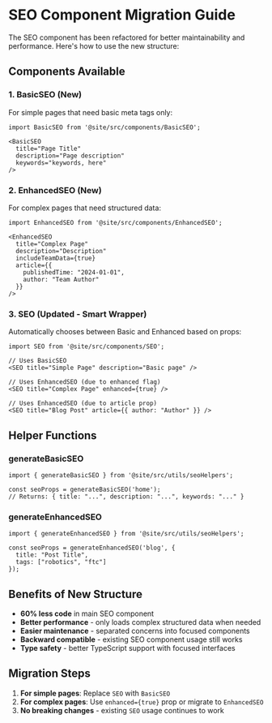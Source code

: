 # SEO Component Migration Guide

The SEO component has been refactored for better maintainability and performance. Here's how to use the new structure:

## Components Available

### 1. BasicSEO (New)
For simple pages that need basic meta tags only:
```tsx
import BasicSEO from '@site/src/components/BasicSEO';

<BasicSEO 
  title="Page Title"
  description="Page description"
  keywords="keywords, here"
/>
```

### 2. EnhancedSEO (New)
For complex pages that need structured data:
```tsx
import EnhancedSEO from '@site/src/components/EnhancedSEO';

<EnhancedSEO 
  title="Complex Page"
  description="Description"
  includeTeamData={true}
  article={{
    publishedTime: "2024-01-01",
    author: "Team Author"
  }}
/>
```

### 3. SEO (Updated - Smart Wrapper)
Automatically chooses between Basic and Enhanced based on props:
```tsx
import SEO from '@site/src/components/SEO';

// Uses BasicSEO
<SEO title="Simple Page" description="Basic page" />

// Uses EnhancedSEO (due to enhanced flag)
<SEO title="Complex Page" enhanced={true} />

// Uses EnhancedSEO (due to article prop)
<SEO title="Blog Post" article={{ author: "Author" }} />
```

## Helper Functions

### generateBasicSEO
```tsx
import { generateBasicSEO } from '@site/src/utils/seoHelpers';

const seoProps = generateBasicSEO('home');
// Returns: { title: "...", description: "...", keywords: "..." }
```

### generateEnhancedSEO
```tsx
import { generateEnhancedSEO } from '@site/src/utils/seoHelpers';

const seoProps = generateEnhancedSEO('blog', { 
  title: "Post Title",
  tags: ["robotics", "ftc"] 
});
```

## Benefits of New Structure

- **60% less code** in main SEO component
- **Better performance** - only loads complex structured data when needed
- **Easier maintenance** - separated concerns into focused components
- **Backward compatible** - existing SEO component usage still works
- **Type safety** - better TypeScript support with focused interfaces

## Migration Steps

1. **For simple pages**: Replace `SEO` with `BasicSEO`
2. **For complex pages**: Use `enhanced={true}` prop or migrate to `EnhancedSEO`
3. **No breaking changes** - existing `SEO` usage continues to work